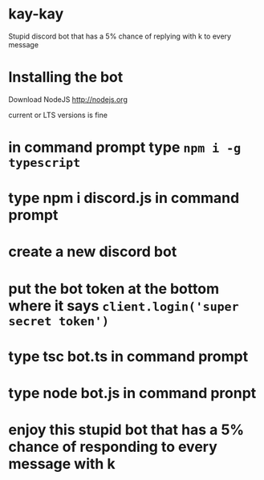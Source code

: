 # kay-kay
Stupid discord bot that has a 5% chance of replying with k to every message

# Installing the bot
Download NodeJS
http://nodejs.org

current or LTS versions is fine

# in command prompt type `npm i -g typescript`

# type npm i discord.js in command prompt

# create a new discord bot

# put the bot token at the bottom where it says `client.login('super secret token')`

# type tsc bot.ts in command prompt

# type node bot.js in command pronpt

# enjoy this stupid bot that has a 5% chance of responding to every message with k
